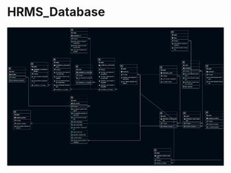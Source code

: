 # HRMS_Database

<img src="https://github.com/GeminusF/HRMS_Database/blob/main/images/hrms_erd.png">
